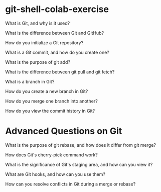 # git-shell-colab-exercise

What is Git, and why is it used?

What is the difference between Git and GitHub?

How do you initialize a Git repository?

What is a Git commit, and how do you create one?

What is the purpose of git add?

What is the difference between git pull and git fetch?

What is a branch in Git?

How do you create a new branch in Git?

How do you merge one branch into another?

How do you view the commit history in Git?

# Advanced Questions on Git

What is the purpose of git rebase, and how does it differ from git merge?

How does Git's cherry-pick command work?

What is the significance of Git's staging area, and how can you view it?

What are Git hooks, and how can you use them?

How can you resolve conflicts in Git during a merge or rebase?

